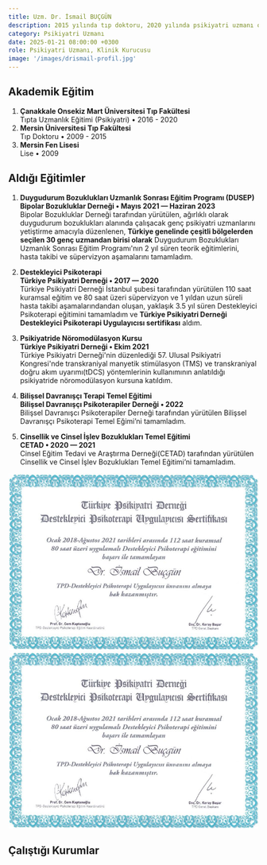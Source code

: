 ```yaml
---
title: Uzm. Dr. İsmail BUÇGÜN
description: 2015 yılında tıp doktoru, 2020 yılında psikiyatri uzmanı olmuştur.
category: Psikiyatri Uzmanı
date: 2025-01-21 08:00:00 +0300
role: Psikiyatri Uzmanı, Klinik Kurucusu
image: '/images/drismail-profil.jpg'
---
```


## Akademik Eğitim
1. **Çanakkale Onsekiz Mart Üniversitesi Tıp Fakültesi**<br>
Tıpta Uzmanlık Eğitimi (Psikiyatri) • 2016 - 2020
2. **Mersin Üniversitesi Tıp Fakültesi**<br>
Tıp Doktoru • 2009 - 2015
3. **Mersin Fen Lisesi**<br>
Lise • 2009

## Aldığı Eğitimler
1. **Duygudurum Bozuklukları Uzmanlık Sonrası Eğitim Programı (DUSEP)**<br>
**Bipolar Bozukluklar Derneği • Mayıs 2021 — Haziran 2023**<br>
Bipolar Bozukluklar Derneği tarafından yürütülen, ağırlıklı olarak duygudurum bozuklukları alanında çalışacak genç psikiyatri uzmanlarını yetiştirme amacıyla düzenlenen, **Türkiye genelinde çeşitli bölgelerden seçilen 30 genç uzmandan birisi olarak** Duygudurum Bozuklukları Uzmanlık Sonrası Eğitim Programı'nın 2 yıl süren teorik eğitimlerini, hasta takibi ve süpervizyon aşamalarını tamamladım.

2. **Destekleyici Psikoterapi**<br>
**Türkiye Psikiyatri Derneği • 2017 — 2020**<br>
Türkiye Psikiyatri Derneği İstanbul şubesi tarafından yürütülen 110 saat kuramsal eğitim ve 80 saat üzeri süpervizyon ve 1 yıldan uzun süreli hasta takibi aşamalarındandan oluşan, yaklaşık 3.5 yıl süren Destekleyici Psikoterapi eğitimini tamamladım ve **Türkiye Psikiyatri Derneği Destekleyici Psikoterapi Uygulayıcısı sertifikası** aldım.

3. **Psikiyatride Nöromodülasyon Kursu**<br>
**Türkiye Psikiyatri Derneği • Ekim 2021**<br>
Türkiye Psikiyatri Derneği'nin düzenlediği 57. Ulusal Psikiyatri Kongresi'nde transkraniyal manyetik stimülasyon (TMS) ve transkraniyal doğru akım uyarımı(tDCS) yöntemlerinin kullanımının anlatıldığı psikiyatride nöromodülasyon kursuna katıldım.

4. **Bilişsel Davranışçı Terapi Temel Eğitimi**<br>
**Bilişsel Davranışçı Psikoterapiler Derneği • 2022**<br>
Bilişsel Davranışcı Psikoterapiler Derneği tarafından yürütülen Bilişsel Davranışçı Psikoterapi Temel Eğimi’ni tamamladım.

4. **Cinsellik ve Cinsel İşlev Bozuklukları Temel Eğitimi**<br>
**CETAD • 2020 — 2021**<br>
Cinsel Eğitim Tedavi ve Araştırma Derneği(CETAD) tarafından yürütülen Cinsellik ve Cinsel İşlev Bozuklukları Temel Eğitimi’ni tamamladım.

<div class="gallery-box">
  <div class="gallery">
    <img src="/images/destekleyici-sertifika.jpg" loading="lazy" alt="Table">
    <img src="/images/destekleyici-sertifika.jpg" loading="lazy" alt="Table">
  </div>
</div>

## Çalıştığı Kurumlar
